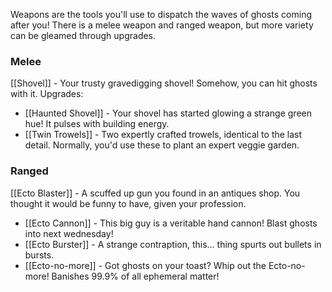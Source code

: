 Weapons are the tools you'll use to dispatch the waves of ghosts coming after you!
There is a melee weapon and ranged weapon, but more variety can be gleamed through upgrades.

### Melee
[[Shovel]] - Your trusty gravedigging shovel! Somehow, you can hit ghosts with it.
Upgrades:
 - [[Haunted Shovel]] - Your shovel has started glowing a strange green hue! It pulses with building energy. 
 - [[Twin Trowels]] - Two expertly crafted trowels, identical to the last detail. Normally, you'd use these to plant an expert veggie garden.

### Ranged
[[Ecto Blaster]] - A scuffed up gun you found in an antiques shop. You thought it would be funny to have, given your profession.
 - [[Ecto Cannon]] - This big guy is a veritable hand cannon! Blast ghosts into next wednesday!
 - [[Ecto Burster]] - A strange contraption, this... thing spurts out bullets in bursts.
 - [[Ecto-no-more]] - Got ghosts on your toast? Whip out the Ecto-no-more! Banishes 99.9% of all ephemeral matter!